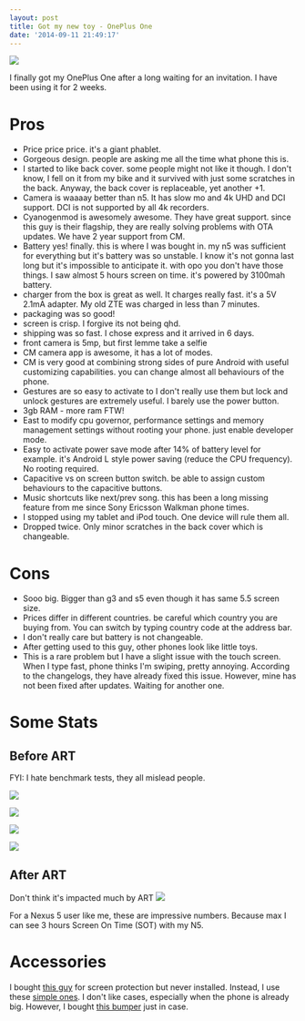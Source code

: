 ```yaml
---
layout: post
title: Got my new toy - OnePlus One
date: '2014-09-11 21:49:17'
---
```


[![](http://photos-b.ak.instagram.com/hphotos-ak-xpa1/924856_248501568659313_1885399259_n.jpg)](http://instagram.com/uhakan)

I finally got my OnePlus One after a long waiting for an invitation. I have been using it for 2 weeks.

# Pros
* Price price price. it's a giant phablet.
* Gorgeous design. people are asking me all the time what phone this is. 
* I started to like back cover. some people might not like it though. I don't know, I fell on it from my bike and it survived with just some scratches in the back.  Anyway, the back cover is replaceable, yet another +1. 
* Camera is waaaay better than n5. It has slow mo and 4k UHD and DCI support. DCI is not supported by all 4k recorders. 
* Cyanogenmod is awesomely awesome. They have great support. since this guy is their flagship, they are really solving problems with OTA updates. We have 2 year support from CM. 
* Battery yes! finally. this is where I was bought in. my n5 was sufficient for everything but it's battery was so unstable. I know it's not gonna last long but it's impossible to anticipate it.  with opo you don't have those things. I saw almost 5 hours screen on time. it's powered by 3100mah battery. 
* charger from the box is great as well. It charges really fast. it's a 5V 2.1mA adapter.  My old ZTE was charged in less than 7 minutes. 
* packaging was so good! 
* screen is crisp. I forgive its not being qhd. 
* shipping was so fast. I chose express and it  arrived in 6 days.
* front camera is 5mp, but first lemme take a selfie
* CM camera app is awesome, it has a lot of  modes. 
* CM is very good at combining strong sides of pure Android with useful customizing capabilities. you can change almost all behaviours of the phone. 
* Gestures are so easy to activate to I don't really use them but lock and unlock gestures are extremely useful. I barely use the power button. 
* 3gb RAM - more ram FTW!
* East to modify cpu governor,  performance settings and memory management settings without rooting your phone.  just enable developer mode. 
* Easy to activate power save mode after 14% of battery level for example. it's Android L style power saving (reduce the CPU frequency). No rooting required.
* Capacitive vs on screen button switch. be able to assign custom behaviours to the capacitive buttons. 
* Music shortcuts like next/prev song. this has been a long missing feature from me since Sony Ericsson Walkman phone times.
* I stopped using my tablet and iPod touch. One device will rule them all.
* Dropped twice. Only minor scratches in the back cover which is changeable.

# Cons
* Sooo big. Bigger than g3 and s5 even though it has same 5.5 screen size. 
* Prices differ in different countries. be careful which country you are buying from. You can switch by typing country code at the address bar.
* I don't really care but battery is not changeable. 
* After getting used to this guy, other phones look like little toys.
* This is a rare problem but I have a slight issue with the touch screen. When I type fast, phone thinks I'm swiping, pretty annoying. According to the changelogs, they have already fixed this issue. However, mine has not been fixed after updates. Waiting for another one.

# Some Stats
## Before ART
FYI: I hate benchmark tests, they all mislead people.

![](https://devdala.files.wordpress.com/2014/09/screenshot_2014-09-02-17-26-33_r.png)

![](https://devdala.files.wordpress.com/2014/09/screenshot_2014-09-02-17-30-20_r.png)

![](https://devdala.files.wordpress.com/2014/09/screenshot_2014-09-02-17-31-18_r.png)

![](https://devdala.files.wordpress.com/2014/09/screenshot_2014-09-03-11-57-31_r.png)

## After ART
Don't think it's impacted much by ART
![](https://devdala.files.wordpress.com/2014/09/screenshot_2014-09-10-02-05-20_r.png)

For a Nexus 5 user like me, these are impressive numbers. Because max I can see 3 hours Screen On Time (SOT) with my N5.

# Accessories
I bought [this guy](http://www.ebay.ie/itm/261557174193?ssPageName=STRK:MEWAX:IT&_trksid=p3984.m1423.l2649) for screen protection but never installed.
Instead, I use these [simple ones](http://www.ebay.ie/itm/360987832726?ssPageName=STRK:MEWNX:IT&_trksid=p3984.m1497.l2649).
I don't like cases, especially when the phone is already big. However, I bought [this bumper](http://www.ebay.ie/itm/221498920491?var=520355286112&ssPageName=STRK:MEWNX:IT&_trksid=p3984.m1497.l2649) just in case.

